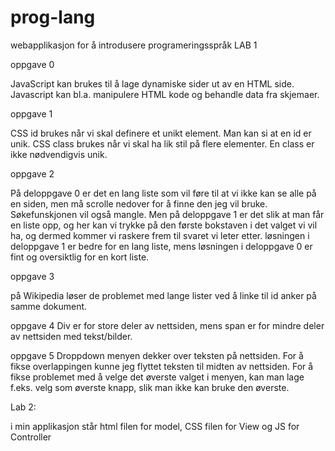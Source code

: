 prog-lang
=========

webapplikasjon for å introdusere programeringsspråk
LAB 1

oppgave 0

JavaScript kan brukes til å lage dynamiske sider ut av en HTML side. Javascript kan bl.a. manipulere HTML kode og behandle data fra skjemaer.

oppgave 1

CSS id brukes når vi skal definere et unikt element. Man kan si at en id er unik.
CSS class brukes når vi skal ha lik stil på flere elementer. En class er ikke nødvendigvis unik. 

oppgave 2

På deloppgave 0 er det en lang liste som vil føre til at vi ikke kan se alle på en siden, men må scrolle nedover for å finne den jeg vil bruke. 
Søkefunskjonen vil også mangle. 
Men på deloppgave 1 er det slik at man får en liste opp, og her kan vi trykke på den første bokstaven i det valget vi vil ha, og dermed kommer vi raskere frem til svaret vi leter etter. 
løsningen i deloppgave 1 er bedre for en lang liste, mens løsningen i deloppgave 0 er fint og oversiktlig for en kort liste.

oppgave 3 

på Wikipedia løser de problemet med lange lister ved å linke til id anker på samme dokument. 

oppgave 4
Div er for store deler av nettsiden, mens span er for mindre deler av nettsiden med tekst/bilder. 

oppgave 5 
Droppdown menyen dekker over teksten på nettsiden. For å fikse overlappingen kunne jeg flyttet teksten til midten av nettsiden.
For å fikse problemet med å velge det øverste valget i menyen, kan man lage f.eks. velg som øverste knapp, slik man ikke kan bruke den øverste. 

Lab 2:

i min applikasjon står html filen for model, CSS filen for View og JS for Controller
